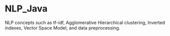 # NLP_Java

NLP concepts such as tf-idf, Agglomerative Hierarchical clustering, Inverted indexes, Vector Space Model, and data preprocessing.
